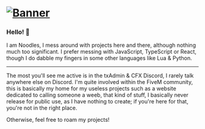 # [![Banner](https://i.imgur.com/GnNOQ1U.png)](https://noodles.wtf)

### Hello! 👋
I am Noodles, I mess around with projects here and there, although nothing much too significant. I prefer messing with JavaScript, TypeScript or React, though I do dabble my fingers in some other languages like Lua & Python.

---
The most you'll see me active is in the txAdmin & CFX Discord, I rarely talk anywhere else on Discord. I'm quite involved within the FiveM community, this is basically my home for my useless projects such as a website dedicated to calling someone a weeb, that kind of stuff, I basically never release for public use, as I have nothing to create; if you're here for that, you're not in the right place.

Otherwise, feel free to roam my projects!

